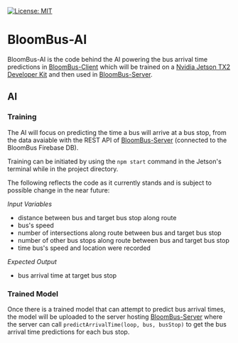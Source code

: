 [![License: MIT](https://img.shields.io/badge/License-MIT-yellow.svg)](https://opensource.org/licenses/MIT)

# BloomBus-AI

BloomBus-AI is the code behind the AI powering the bus arrival time predictions in [BloomBus-Client][] which will be trained on a [Nvidia Jetson TX2 Developer Kit][] and then used in [BloomBus-Server][].

## AI
### Training
The AI will focus on predicting the time a bus will arrive at a bus stop, from the data avaiable with the REST API of [BloomBus-Server][] (connected to the BloomBus Firebase DB).

Training can be initiated by using the `npm start` command in the Jetson's terminal while in the project directory.

The following reflects the code as it currently stands and is subject to possible change in the near future:

*Input Variables*

* distance between bus and target bus stop along route
* bus's speed
* number of intersections along route between bus and target bus stop
* number of other bus stops along route between bus and target bus stop
* time bus's speed and location were recorded

*Expected Output*

* bus arrival time at target bus stop

### Trained Model

Once there is a trained model that can attempt to predict bus arrival times, the model will be uploaded to the server hosting [BloomBus-Server][] where the server can call `predictArrivalTime(loop, bus, busStop)` to get the bus arrival time predictions for each bus stop.

[BloomBus-Client]: https://github.com/BloomBus/BloomBus-Client
[Nvidia Jetson TX2 Developer Kit]: https://developer.nvidia.com/embedded/jetson-tx2-developer-kit
[BloomBus-Server]: https://github.com/BloomBus/BloomBus-Server
